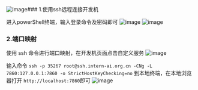 ![image](https://github.com/user-attachments/assets/fbba7384-fdb1-4892-ac09-b5d68b4c4b07)### 1.使用ssh远程连接开发机

进入powerShell终端，输入登录命令及密码即可
![image](https://github.com/user-attachments/assets/490657da-1557-4eed-82b8-d67f77caae3f)
![image](https://github.com/user-attachments/assets/4523b3c4-d4d2-48c3-a7af-9be784bd3e55)


### 2.端口映射
使用 ssh 命令进行端口映射，在开发机页面点击自定义服务
![image](https://github.com/user-attachments/assets/850688d7-bf5a-4b6e-ad32-7bfa77ccbbfc)


输入命令
`ssh -p 35267 root@ssh.intern-ai.org.cn -CNg -L 7860:127.0.0.1:7860 -o StrictHostKeyChecking=no`
到本地终端，在本地浏览器打开
`http://localhost:7860`即可
![image](https://github.com/user-attachments/assets/88e98fee-1e50-4de1-aee2-936ff2849339)
